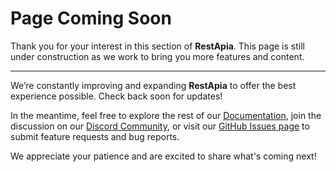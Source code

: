 <h1>
    <i class="ph ph-barricade fg-warning"></i>
    Page Coming Soon
</h1>

Thank you for your interest in this section of **RestApia**. This page is still under construction as we work to bring you more features and content.

---

We’re constantly improving and expanding **RestApia** to offer the best experience possible. Check back soon for updates!

In the meantime, feel free to explore the rest of our [Documentation](/documentation/general-introduction), join the discussion on our [Discord Community](https://discord.gg/FZuQyEpYM4), or visit our [GitHub Issues page](https://github.com/RestApia/RestApia.Community/issues) to submit feature requests and bug reports.

We appreciate your patience and are excited to share what's coming next!
